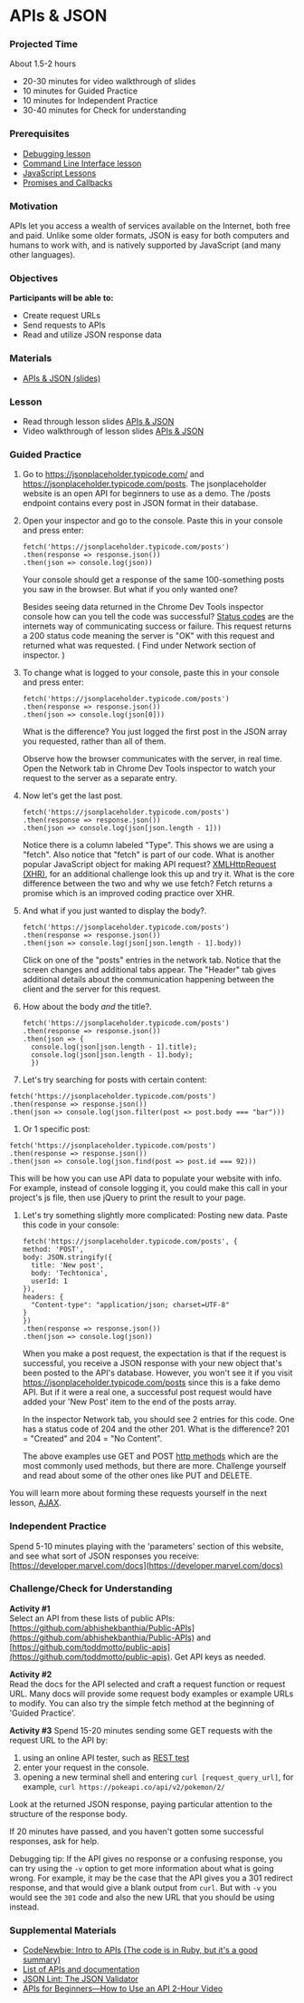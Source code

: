 # APIs & JSON

### Projected Time

About 1.5-2 hours

- 20-30 minutes for video walkthrough of slides
- 10 minutes for Guided Practice
- 10 minutes for Independent Practice
- 30-40 minutes for Check for understanding

### Prerequisites

- [Debugging lesson](/debugging/debugging.md)
- [Command Line Interface lesson](/command-line/command-line-interface.md)
- [JavaScript Lessons](/javascript)
- [Promises and Callbacks](/javascript/javascript-9.md)

### Motivation

APIs let you access a wealth of services available on the Internet, both free and paid. Unlike some older formats, JSON is easy for both computers and humans to work with, and is natively supported by JavaScript (and many other languages).

### Objectives

**Participants will be able to:**
- Create request URLs
- Send requests to APIs
- Read and utilize JSON response data

### Materials
- [APIs & JSON (slides)](https://docs.google.com/presentation/d/1sD3nwQnhbe1wPnAWes0Nbt578tJacTtx0Yqy8XFp7w8/edit?usp=sharing)


### Lesson

- Read through lesson slides [APIs & JSON](https://docs.google.com/presentation/d/1sD3nwQnhbe1wPnAWes0Nbt578tJacTtx0Yqy8XFp7w8/edit?usp=sharing)
- Video walkthrough of lesson slides [APIs & JSON](https://drive.google.com/file/d/1dVQJWV7UNYzpWD0-eHk7Aqk0H5ppKZdD/view?usp=sharing)

### Guided Practice
1. Go to https://jsonplaceholder.typicode.com/ and https://jsonplaceholder.typicode.com/posts. The jsonplaceholder website is an open API for beginners to use as a demo. The /posts endpoint contains every post in JSON format in their database.

1. Open your inspector and go to the console. Paste this in your console and press enter:
    ```
    fetch('https://jsonplaceholder.typicode.com/posts')
    .then(response => response.json())
    .then(json => console.log(json))
    ```
    Your console should get a response of the same 100-something posts you saw in the browser.  But what if you only wanted one?

    Besides seeing data returned in the Chrome Dev Tools inspector console how can you tell the code was successful? [Status codes](https://en.wikipedia.org/wiki/List_of_HTTP_status_codes) are the internets way of communicating success or failure. This request returns a 200 status code meaning the server is "OK" with this request and returned what was requested. ( Find under Network section of inspector. )
  
1. To change what is logged to your console, paste this in your console and press enter:
    ```
    fetch('https://jsonplaceholder.typicode.com/posts')
    .then(response => response.json())
    .then(json => console.log(json[0]))
    ```
    What is the difference?  You just logged the first post in the JSON array you requested, rather than all of them.  

    Observe how the browser communicates with the server, in real time. Open the Network tab in Chrome Dev Tools inspector to watch your request to the server as a separate entry.
  
1.  Now let's get the last post.
    ```
    fetch('https://jsonplaceholder.typicode.com/posts')
    .then(response => response.json())
    .then(json => console.log(json[json.length - 1]))
    ```

    Notice there is a column labeled "Type". This shows we are using a "fetch". Also notice that "fetch" is part of our code. What is another popular JavaScript object for making API request? [XMLHttpRequest (XHR)](https://developer.mozilla.org/en-US/docs/Web/API/XMLHttpRequest), for an additional challenge look this up and try it. What is the core difference between the two and why we use fetch? Fetch returns a promise which is an improved coding practice over XHR.

1.  And what if you just wanted to display the body?.
    ```
    fetch('https://jsonplaceholder.typicode.com/posts')
    .then(response => response.json())
    .then(json => console.log(json[json.length - 1].body))
    ```

    Click on one of the "posts" entries in the network tab. Notice that the screen changes and additional tabs appear. The "Header" tab gives additional details about the communication happening between the client and the server for this request.
    
1.  How about the body *and* the title?.
    ```
    fetch('https://jsonplaceholder.typicode.com/posts')
    .then(response => response.json())
    .then(json => {
      console.log(json[json.length - 1].title);
      console.log(json[json.length - 1].body);
      })
    ```

1. Let's try searching for posts with certain content:
  ```
  fetch('https://jsonplaceholder.typicode.com/posts')
  .then(response => response.json())
  .then(json => console.log(json.filter(post => post.body === "bar")))
  ```
  
1. Or 1 specific post:
  ```
  fetch('https://jsonplaceholder.typicode.com/posts')
  .then(response => response.json())
  .then(json => console.log(json.find(post => post.id === 92)))
  ```

   This will be how you can use API data to populate your website with info.  For example, instead of console logging it, you could make this call in your project's js file, then use jQuery to print the result to your page.

1. Let's try something slightly more complicated: Posting new data.  Paste this code in your console:
    ```
    fetch('https://jsonplaceholder.typicode.com/posts', {
    method: 'POST',
    body: JSON.stringify({
      title: 'New post',
      body: 'Techtonica',
      userId: 1
    }),
    headers: {
      "Content-type": "application/json; charset=UTF-8"
    }
    })
    .then(response => response.json())
    .then(json => console.log(json))
    ```
    When you make a post request, the expectation is that if the request is successful, you receive a JSON response with your new object that's been posted to the API's database.  However, you won't see it if you visit https://jsonplaceholder.typicode.com/posts since this is a fake demo API. But if it were a real one, a successful post request would have added your 'New Post' item to the end of the posts array.

    In the inspector Network tab, you should see 2 entries for this code. One has a status code of 204 and the other 201. What is the difference? 201 = "Created" and 204 = "No Content".

    The above examples use GET and POST [http methods](https://developer.mozilla.org/en-US/docs/Web/HTTP/Methods) which are the most commonly used methods, but there are more. Challenge yourself and read about some of the other ones like PUT and DELETE. 
    
 You will learn more about forming these requests yourself in the next lesson, [AJAX](/ajax/ajax.md).

### Independent Practice

Spend 5-10 minutes playing with the 'parameters' section of this website, and see what sort of JSON responses you receive: [https://developer.marvel.com/docs](https://developer.marvel.com/docs)

### Challenge/Check for Understanding

**Activity #1**  
Select an API from these lists of public APIs: [https://github.com/abhishekbanthia/Public-APIs](https://github.com/abhishekbanthia/Public-APIs) and [https://github.com/toddmotto/public-apis](https://github.com/toddmotto/public-apis). Get API keys as needed.

**Activity #2**  
Read the docs for the API selected and craft a request function or request URL. Many docs will provide some request body examples or example URLs to modify.  You can also try the simple fetch method at the beginning of 'Guided Practice'.

**Activity #3**
Spend 15-20 minutes sending some GET requests with the request URL to the API by:
1. using an online API tester, such as [REST test](https://resttesttest.com/)
1. enter your request in the console.
1. opening a new terminal shell and entering `curl [request_query_url]`, for example, `curl https://pokeapi.co/api/v2/pokemon/2/`

Look at the returned JSON response, paying particular attention to the structure of the response body.

If 20 minutes have passed, and you haven't gotten some successful responses, ask for help.

Debugging tip: If the API gives no response or a confusing response, you can try using the `-v` option to get more information about what is going wrong. For example, it may be the case that the API gives you a 301 redirect response, and that would give a blank output from `curl`. But with `-v` you would see the `301` code and also the new URL that you should be using instead.

### Supplemental Materials
- [CodeNewbie: Intro to APIs (The code is in Ruby, but it's a good summary)](https://www.codenewbie.org/blogs/an-intro-to-apis)
- [List of APIs and documentation](https://any-api.com/)
- [JSON Lint: The JSON Validator](https://jsonlint.com/)
- [APIs for Beginners—How to Use an API 2-Hour Video](https://youtu.be/GZvSYJDk-us)
